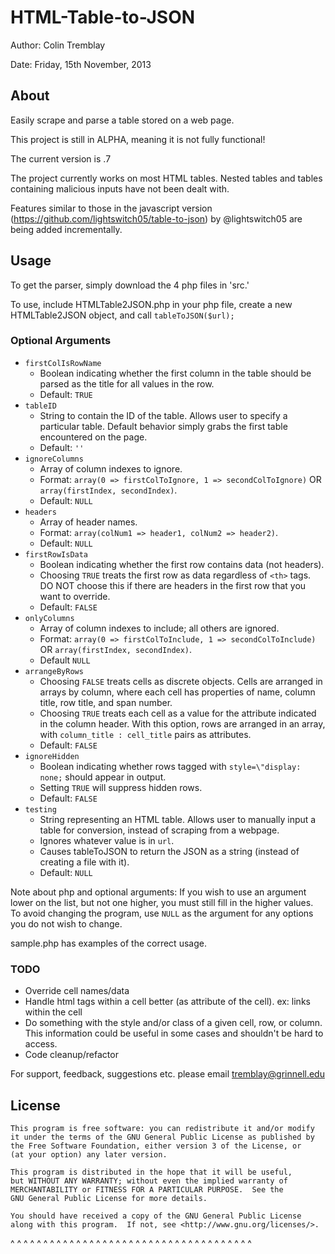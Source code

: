 HTML-Table-to-JSON
==================

Author: Colin Tremblay

Date:   Friday, 15th November, 2013

## About
Easily scrape and parse a table stored on a web page.

This project is still in ALPHA, meaning it is not fully functional!

The current version is .7

The project currently works on most HTML tables. Nested tables and tables containing malicious inputs have not been dealt with.

Features similar to those in the javascript version (https://github.com/lightswitch05/table-to-json) by @lightswitch05 are being added incrementally. 

## Usage
To get the parser, simply download the 4 php files in 'src.' 

To use, include HTMLTable2JSON.php in your php file, create a new HTMLTable2JSON object, and call `tableToJSON($url);`

### Optional Arguments
- `firstColIsRowName`
  - Boolean indicating whether the first column in the table should be parsed as the title for all values in the row.
  - Default: `TRUE`
- `tableID`
  - String to contain the ID of the table. Allows user to specify a particular table. Default behavior simply grabs the first table encountered on the page.
  - Default: `''`
- `ignoreColumns`
  - Array of column indexes to ignore.
  - Format: `array(0 => firstColToIgnore, 1 => secondColToIgnore)` OR `array(firstIndex, secondIndex)`.
  - Default: `NULL`
- `headers`
  - Array of header names.
  - Format: `array(colNum1 => header1, colNum2 => header2)`.
  - Default: `NULL`
- `firstRowIsData`
  - Boolean indicating whether the first row contains data (not headers).
  - Choosing `TRUE` treats the first row as data regardless of `<th>` tags. DO NOT choose this if there are headers in the first row that you want to override.
  - Default: `FALSE`
- `onlyColumns`
  - Array of column indexes to include; all others are ignored.
  - Format: `array(0 => firstColToInclude, 1 => secondColToInclude)` OR `array(firstIndex, secondIndex)`.
  - Default `NULL`
- `arrangeByRows`
  - Choosing `FALSE` treats cells as discrete objects. Cells are arranged in arrays by column, where each cell has properties of name, column title, row title, and span number. 
  - Choosing `TRUE` treats each cell as a value for the attribute indicated in the column header. With this option, rows are arranged in an array, with `column_title : cell_title` pairs as attributes.
  - Default: `FALSE`
- `ignoreHidden`
  - Boolean indicating whether rows tagged with `style=\"display: none;` should appear in output.
  - Setting `TRUE` will suppress hidden rows.
  - Default: `FALSE`
- `testing`
  - String representing an HTML table. Allows user to manually input a table for conversion, instead of scraping from a webpage.
  - Ignores whatever value is in `url`.
  - Causes tableToJSON to return the JSON as a string (instead of creating a file with it).
  - Default: `NULL`

Note about php and optional arguments: If you wish to use an argument lower on the list, but not one higher, you must still fill in the higher values. To avoid changing the program, use `NULL` as the argument for any options you do not wish to change. 

sample.php has examples of the correct usage.

### TODO
 - Override cell names/data
 - Handle html tags within a cell better (as attribute of the cell). ex: links within the cell
 - Do something with the style and/or class of a given cell, row, or column. This information could be useful in some cases and shouldn't be hard to access.
 - Code cleanup/refactor

For support, feedback, suggestions etc. please email tremblay@grinnell.edu

## License

    This program is free software: you can redistribute it and/or modify
    it under the terms of the GNU General Public License as published by
    the Free Software Foundation, either version 3 of the License, or
    (at your option) any later version.

    This program is distributed in the hope that it will be useful,
    but WITHOUT ANY WARRANTY; without even the implied warranty of
    MERCHANTABILITY or FITNESS FOR A PARTICULAR PURPOSE.  See the
    GNU General Public License for more details.

    You should have received a copy of the GNU General Public License
    along with this program.  If not, see <http://www.gnu.org/licenses/>.

^ ^ ^ ^ ^ ^ ^ ^ ^ ^ ^ ^ ^ ^ ^ ^ ^ ^ ^ ^ ^ ^ ^ ^ ^ ^ ^ ^ ^ ^ ^ ^ ^ ^ ^ ^ ^ 
